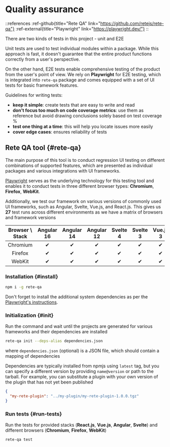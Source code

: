 # Quality assurance

::references
:ref-github{title="Rete QA" link="https://github.com/retejs/rete-qa"}
:ref-external{title="Playwright" link="https://playwright.dev/"}
::

There are two kinds of tests in this project - unit and E2E

Unit tests are used to test individual modules within a package. While this approach is fast, it doesn't guarantee that the entire product functions correctly from a user's perspective.

On the other hand, E2E tests enable comprehensive testing of the product from the user's point of view. We rely on **Playwright** for E2E testing, which is integrated into `rete-qa` package and comes equipped with a set of UI tests for basic framework features.

Guidelines for writing tests:

- **keep it simple**: create tests that are easy to write and read
- **don't focus too much on code coverage metrics**: use them as reference but avoid drawing conclusions solely based on test coverage %
- **test one thing at a time**: this will help you locate issues more easily
- **cover edge cases**: ensures reliability of tests

## Rete QA tool {#rete-qa}

The main purpose of this tool is to conduct regression UI testing on different combinations of supported features, which are presented as individual packages and various integrations with UI frameworks.

[Playwright](https://playwright.dev) serves as the underlying technology for this testing tool and enables it to conduct tests in three different browser types: **Chromium**, **Firefox**, **WebKit**.

Additionally, we test our framework on various versions of commonly used UI frameworks, such as Angular, Svelte, Vue.js, and React.js. This gives us **27** test runs across different environments as we have a matrix of browsers and framework versions

| Browser \ Stack | Angular 16 | Angular 14 | Angular 12 | Svelte 4 | Svelte 3 | Vue.js 3 | Vue.js 2 | React.js 18 | React.js 16 |
| :-------------: | :--------: | :--------: | :--------: | :------: | :------: | :------: | :------: | :---------: | :---------: |
|    Chromium     |     ✔      |     ✔      |     ✔      |    ✔     |    ✔     |    ✔     |    ✔     |      ✔      |      ✔      |
|     Firefox     |     ✔      |     ✔      |     ✔      |    ✔     |    ✔     |    ✔     |    ✔     |      ✔      |      ✔      |
|     WebKit      |     ✔      |     ✔      |     ✔      |    ✔     |    ✔     |    ✔     |    ✔     |      ✔      |      ✔      |

### Installation {#install}

```bash
npm i -g rete-qa
```

Don't forget to install the additional system dependencies as per the [Playwright's instructions](https://playwright.dev/docs/ci#introduction).

### Initialization {#init}

Run the command and wait until the projects are generated for various frameworks and their dependencies are installed

```bash
rete-qa init --deps-alias dependencies.json
```

where `dependencies.json` (optional) is a JSON file, which should contain a mapping of dependencies

Dependencies are typically installed from npmjs using `latest` tag, but you can specify a different version by providing `name@version` or path to the tarball. For example, you can substitute a plugin with your own version of the plugin that has not yet been published

```json
{
  "my-rete-plugin": "../my-plugin/my-rete-plugin-1.0.0.tgz"
}
```

### Run tests {#run-tests}

Run the tests for provided stacks (**React.js**, **Vue.js**, **Angular**, **Svelte**) and different browsers (**Chromium**, **Firefox**, **WebKit**)

```bash
rete-qa test
```
